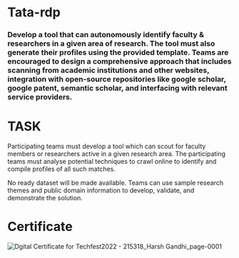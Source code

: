 # Tata-rdp
<h3>
Develop a tool that can autonomously identify faculty & researchers in a given area of research. The tool must also generate their profiles using the provided template.
Teams are encouraged to design a comprehensive approach that includes scanning from academic institutions and other websites, integration with open-source repositories like google scholar, google patent, semantic scholar, and interfacing with relevant service providers.</h3>

# TASK
Participating teams must develop a tool which can scout for faculty members or researchers
active in a given research area. The participating teams must analyse potential techniques to
crawl online to identify and compile profiles of all such matches.

No ready dataset will be made available. Teams can use sample research themes and public
domain information to develop, validate, and demonstrate the solution.


# Certificate

![Dgital Certificate for Techfest2022 - 215318_Harsh Gandhi_page-0001](https://user-images.githubusercontent.com/58548322/152633692-f957b460-46d8-4c82-8cd7-97c441440846.jpg)
